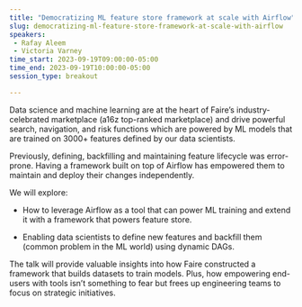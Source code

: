 ```yaml
---
title: "Democratizing ML feature store framework at scale with Airflow"
slug: democratizing-ml-feature-store-framework-at-scale-with-airflow
speakers:
 - Rafay Aleem
 - Victoria Varney
time_start: 2023-09-19T09:00:00-05:00
time_end: 2023-09-19T10:00:00-05:00
session_type: breakout

---
```


Data science and machine learning are at the heart of Faire’s industry-celebrated marketplace (a16z top-ranked marketplace) and drive powerful search, navigation, and risk functions which are powered by ML models that are trained on 3000+ features defined by our data scientists. 



Previously, defining, backfilling and maintaining feature lifecycle was error-prone. Having a framework built on top of Airflow has empowered them to maintain and deploy their changes independently.



We will explore:



- How to leverage Airflow as a tool that can power ML training and extend it with a framework that powers feature store.



- Enabling data scientists to define new features and backfill them (common problem in the ML world) using dynamic DAGs.



The talk will provide valuable insights into how Faire constructed a framework that builds datasets to train models. Plus, how empowering end-users with tools isn’t something to fear but frees up engineering teams to focus on strategic initiatives.